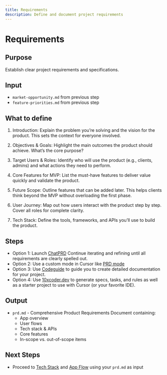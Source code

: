 ```yaml
---
title: Requirements
description: Define and document project requirements
---
```


# Requirements

## Purpose
Establish clear project requirements and specifications.

## Input
- `market-opportunity.md` from previous step
- `feature-priorities.md` from previous step

## What to define

1. Introduction: Explain the problem you’re solving and the vision for the product. This sets the context for everyone involved.

2. Objectives & Goals: Highlight the main outcomes the product should achieve. What’s the core purpose?

3. Target Users & Roles: Identify who will use the product (e.g., clients, admins) and what actions they need to perform.

4. Core Features for MVP: List the must-have features to deliver value quickly and validate the product.

5. Future Scope: Outline features that can be added later. This helps clients think beyond the MVP without overloading the first phase.

6. User Journey: Map out how users interact with the product step by step. Cover all roles for complete clarity.

7. Tech Stack: Define the tools, frameworks, and APIs you’ll use to build the product.

## Steps

* Option 1: Launch [ChatPRD](https://chatgpt.com/g/g-G5diVh12v-chatprd-ai-for-product-managers)
Continue iterating and refining until all requirements are clearly spelled out.
* Option 2: Use a custom mode in Cursor like [PRD mode](https://playbooks.com/modes/prd)  
* Option 3: Use [Codeguide](https://www.codeguide.dev/) to guide you to create detailed documentation for your project. 
* Option 4: Use [10xcoder.dev](https://10xcoder.dev) to generate specs, tasks, and rules as well as a starter project to use with Cursor (or your favorite IDE).

## Output
- `prd.md` - Comprehensive Product Requirements Document containing:
    - App overview
    - User flows
    - Tech stack & APIs
    - Core features
    - In-scope vs. out-of-scope items

## Next Steps
- Proceed to [Tech Stack](../tech-stack/index.md) and [App Flow](../appflow/index.md) using your `prd.md` as input